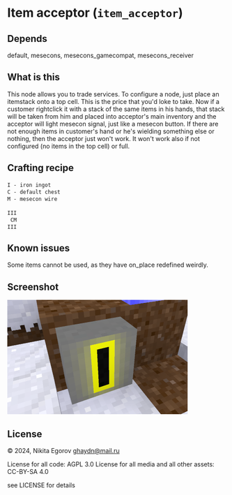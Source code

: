 # Item acceptor (`item_acceptor`)


## Depends

default, mesecons, mesecons_gamecompat, mesecons_receiver

## What is this

This node allows you to trade services.
To configure a node, just place an itemstack onto a top cell. This is the price
that you'd loke to take. Now if a customer rightclick it with a stack of the same
items in his hands, that stack will be taken from him and placed into acceptor's
main inventory and the acceptor will light mesecon signal, just like a mesecon
button. If there are not enough items in customer's hand or he's wielding something
else or nothing, then the acceptor just won't work. It won't work also if not
configured (no items in the top cell) or full.

## Crafting recipe

```
I - iron ingot
C - default chest
M - mesecon wire

III
 CM
III
```

## Known issues

Some items cannot be used, as they have on_place redefined weirdly.

## Screenshot

![Screenshot](screenshot.png)


## License

© 2024, Nikita Egorov <ghaydn@mail.ru>

License for all code: AGPL 3.0
License for all media and all other assets:  CC-BY-SA 4.0

see LICENSE for details
